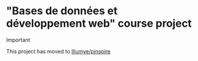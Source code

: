 # "Bases de données et développement web" course project

> [!IMPORTANT]  
> This project has moved to [Illumye/pinspire](https://github.com/Illumye/pinspire)
